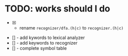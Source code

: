 # TODO: works should I do

* [x] - rename `recognizer/dfa.(h|c)` to `recognizer.(h|c)`
* [] - add kywords to lexical analyzer
* [] - add keywords to recognizer
* [] - complete symbol table
